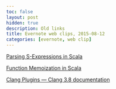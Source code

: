 ```yaml
---
toc: false
layout: post
hidden: true
description: Old links
title: Evernote web clips, 2015-08-12
categories: [evernote, web clip]
---
```


[Parsing S-Expressions in Scala](http://matt.might.net/articles/parsing-s-expressions-scala/)

[Function Memoization in Scala](https://michid.wordpress.com/2009/02/23/function_mem/)

[Clang Plugins — Clang 3.8 documentation](http://clang.llvm.org/docs/ClangPlugins.html)

